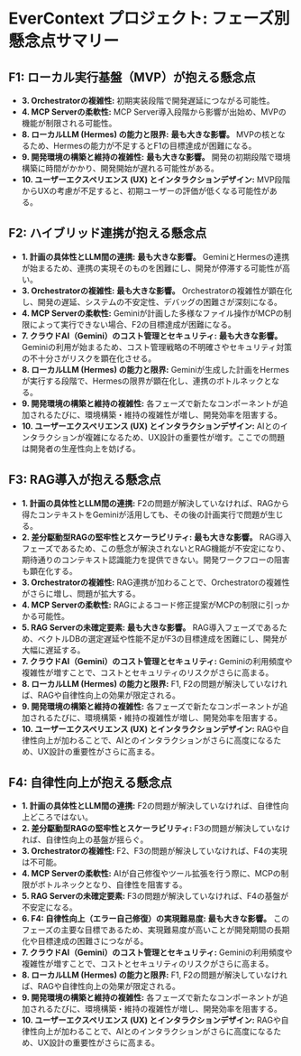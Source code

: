 # EverContext プロジェクト: フェーズ別懸念点サマリー

## F1: ローカル実行基盤（MVP）が抱える懸念点

*   **3. Orchestratorの複雑性:** 初期実装段階で開発遅延につながる可能性。
*   **4. MCP Serverの柔軟性:** MCP Server導入段階から影響が出始め、MVPの機能が制限される可能性。
*   **8. ローカルLLM (Hermes) の能力と限界:** **最も大きな影響。** MVPの核となるため、Hermesの能力が不足するとF1の目標達成が困難になる。
*   **9. 開発環境の構築と維持の複雑性:** **最も大きな影響。** 開発の初期段階で環境構築に時間がかかり、開発開始が遅れる可能性がある。
*   **10. ユーザーエクスペリエンス (UX) とインタラクションデザイン:** MVP段階からUXの考慮が不足すると、初期ユーザーの評価が低くなる可能性がある。

## F2: ハイブリッド連携が抱える懸念点

*   **1. 計画の具体性とLLM間の連携:** **最も大きな影響。** GeminiとHermesの連携が始まるため、連携の実現そのものを困難にし、開発が停滞する可能性が高い。
*   **3. Orchestratorの複雑性:** **最も大きな影響。** Orchestratorの複雑性が顕在化し、開発の遅延、システムの不安定性、デバッグの困難さが深刻になる。
*   **4. MCP Serverの柔軟性:** Geminiが計画した多様なファイル操作がMCPの制限によって実行できない場合、F2の目標達成が困難になる。
*   **7. クラウドAI（Gemini）のコスト管理とセキュリティ:** **最も大きな影響。** Geminiの利用が始まるため、コスト管理戦略の不明確さやセキュリティ対策の不十分さがリスクを顕在化させる。
*   **8. ローカルLLM (Hermes) の能力と限界:** Geminiが生成した計画をHermesが実行する段階で、Hermesの限界が顕在化し、連携のボトルネックとなる。
*   **9. 開発環境の構築と維持の複雑性:** 各フェーズで新たなコンポーネントが追加されるたびに、環境構築・維持の複雑性が増し、開発効率を阻害する。
*   **10. ユーザーエクスペリエンス (UX) とインタラクションデザイン:** AIとのインタラクションが複雑になるため、UX設計の重要性が増す。ここでの問題は開発者の生産性向上を妨げる。

## F3: RAG導入が抱える懸念点

*   **1. 計画の具体性とLLM間の連携:** F2の問題が解決していなければ、RAGから得たコンテキストをGeminiが活用しても、その後の計画実行で問題が生じる。
*   **2. 差分駆動型RAGの堅牢性とスケーラビリティ:** **最も大きな影響。** RAG導入フェーズであるため、この懸念が解決されないとRAG機能が不安定になり、期待通りのコンテキスト認識能力を提供できない。開発ワークフローの阻害も顕在化する。
*   **3. Orchestratorの複雑性:** RAG連携が加わることで、Orchestratorの複雑性がさらに増し、問題が拡大する。
*   **4. MCP Serverの柔軟性:** RAGによるコード修正提案がMCPの制限に引っかかる可能性。
*   **5. RAG Serverの未確定要素:** **最も大きな影響。** RAG導入フェーズであるため、ベクトルDBの選定遅延や性能不足がF3の目標達成を困難にし、開発が大幅に遅延する。
*   **7. クラウドAI（Gemini）のコスト管理とセキュリティ:** Geminiの利用頻度や複雑性が増すことで、コストとセキュリティのリスクがさらに高まる。
*   **8. ローカルLLM (Hermes) の能力と限界:** F1, F2の問題が解決していなければ、RAGや自律性向上の効果が限定される。
*   **9. 開発環境の構築と維持の複雑性:** 各フェーズで新たなコンポーネントが追加されるたびに、環境構築・維持の複雑性が増し、開発効率を阻害する。
*   **10. ユーザーエクスペリエンス (UX) とインタラクションデザイン:** RAGや自律性向上が加わることで、AIとのインタラクションがさらに高度になるため、UX設計の重要性がさらに高まる。

## F4: 自律性向上が抱える懸念点

*   **1. 計画の具体性とLLM間の連携:** F2の問題が解決していなければ、自律性向上どころではない。
*   **2. 差分駆動型RAGの堅牢性とスケーラビリティ:** F3の問題が解決していなければ、自律性向上の基盤が揺らぐ。
*   **3. Orchestratorの複雑性:** F2、F3の問題が解決していなければ、F4の実現は不可能。
*   **4. MCP Serverの柔軟性:** AIが自己修復やツール拡張を行う際に、MCPの制限がボトルネックとなり、自律性を阻害する。
*   **5. RAG Serverの未確定要素:** F3の問題が解決していなければ、F4の基盤が不安定になる。
*   **6. F4: 自律性向上（エラー自己修復）の実現難易度:** **最も大きな影響。** このフェーズの主要な目標であるため、実現難易度が高いことが開発期間の長期化や目標達成の困難さにつながる。
*   **7. クラウドAI（Gemini）のコスト管理とセキュリティ:** Geminiの利用頻度や複雑性が増すことで、コストとセキュリティのリスクがさらに高まる。
*   **8. ローカルLLM (Hermes) の能力と限界:** F1, F2の問題が解決していなければ、RAGや自律性向上の効果が限定される。
*   **9. 開発環境の構築と維持の複雑性:** 各フェーズで新たなコンポーネントが追加されるたびに、環境構築・維持の複雑性が増し、開発効率を阻害する。
*   **10. ユーザーエクスペリエンス (UX) とインタラクションデザイン:** RAGや自律性向上が加わることで、AIとのインタラクションがさらに高度になるため、UX設計の重要性がさらに高まる。
